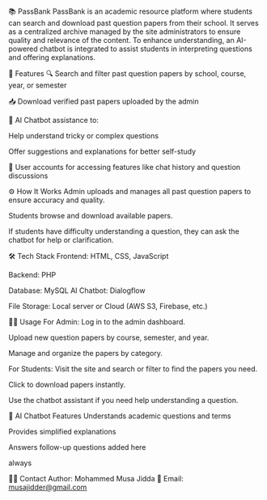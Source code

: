 📚 PassBank
PassBank is an academic resource platform where students can search and download past question papers from their school. It serves as a centralized archive managed by the site administrators to ensure quality and relevance of the content. To enhance understanding, an AI-powered chatbot is integrated to assist students in interpreting questions and offering explanations.

🚀 Features
🔍 Search and filter past question papers by school, course, year, or semester

📥 Download verified past papers uploaded by the admin

🤖 AI Chatbot assistance to:

Help understand tricky or complex questions

Offer suggestions and explanations for better self-study

🔐 User accounts for accessing features like chat history and question discussions



⚙️ How It Works
Admin uploads and manages all past question papers to ensure accuracy and quality.

Students browse and download available papers.

If students have difficulty understanding a question, they can ask the chatbot for help or clarification.

🛠️ Tech Stack
Frontend: HTML, CSS, JavaScript 

Backend: PHP 

Database: MySQL 
AI Chatbot: Dialogflow

File Storage: Local server or Cloud (AWS S3, Firebase, etc.)


🧑‍💻 Usage
For Admin:
Log in to the admin dashboard.

Upload new question papers by course, semester, and year.

Manage and organize the papers by category.

For Students:
Visit the site and search or filter to find the papers you need.

Click to download papers instantly.

Use the chatbot assistant if you need help understanding a question.

🧠 AI Chatbot Features
Understands academic questions and terms

Provides simplified explanations

Answers follow-up questions
added here

always

🙋‍♂️ Contact
Author: Mohammed Musa Jidda
📧 Email: musajidder@gmail.com
